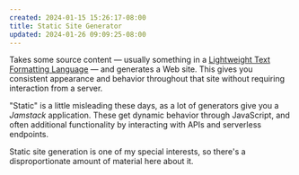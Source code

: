 ```yaml
---
created: 2024-01-15 15:26:17-08:00
title: Static Site Generator
updated: 2024-01-26 09:09:25-08:00
---
```


Takes some source content — usually something in a [Lightweight Text Formatting Language](Lightweight%20Text%20Formatting%20Language.md) — and generates a Web site. This gives you consistent appearance and behavior throughout that site without requiring interaction from a server.

"Static" is a little misleading these days, as a lot of generators give you a *Jamstack* application. These get dynamic behavior through JavaScript, and often additional functionality by interacting with APIs and serverless endpoints.

Static site generation is one of my special interests, so there's a disproportionate amount of material here about it.